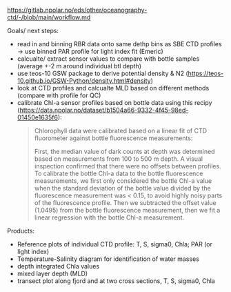 https://gitlab.npolar.no/eds/other/oceanography-ctd/-/blob/main/workflow.md

Goals/ next steps:
- read in and binning RBR data onto same dethp bins as SBE CTD profiles -> use binned PAR profile for light index fit (Emeric)
- calcualte/ extract sensor values to compare with bottle samples (average +-2 m around individual btl depth)
- use teos-10 GSW package to derive potential density & N2 (https://teos-10.github.io/GSW-Python/density.html#density)
- look at CTD profiles and calcualte MLD based on different methods (compare with profile for QC)
- calibrate Chl-a sensor profiles based on bottle data using this recipy (https://data.npolar.no/dataset/b1504a66-9332-4f45-98ed-01450e1635f6):
    > Chlorophyll data were calibrated based on a linear fit of CTD fluorometer against bottle fluorescence measurements:
    >
    > First, the median value of dark counts at depth was determined based on measurements from 100 to 500 m depth.
    > A visual inspection confirmed that there were no offsets between profiles.
    > To calibrate the bottle Chl-a data to the bottle fluorescence measurements, we first only considered the bottle Chl-a value when the standard deviation of the bottle value divided by the fluorescence measurement was < 0.15, to avoid highly noisy parts of the fluorescence profile. Then we subtracted the offset value (1.0495) from the bottle fluorescence measurement, then we fit a linear regression with the bottle Chl-a measurement.

Products:
- Reference plots of individual CTD profile: T, S, sigma0, Chla; PAR (or light index)
- Temperature-Salinity diagram for identification of water masses
- depth integrated Chla values
- mixed layer depth (MLD)
- transect plot along fjord and at two cross sections, T, S, sigma0, Chla
